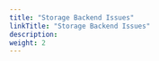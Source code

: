 ```yaml
---
title: "Storage Backend Issues"
linkTitle: "Storage Backend Issues"
description: 
weight: 2
---
```





